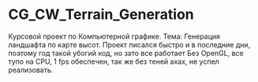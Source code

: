 # CG_CW_Terrain_Generation
Курсовой проект по Компьютерной графике. Тема: Генерация ландшафта по карте высот.
Проект писался быстро и в последние дни, поэтому год такой убогий код, но зато все работает
Без OpenGL, все тупо на CPU, 1 fps обеспечен, так же без теней ахах, не успел реализовать.
